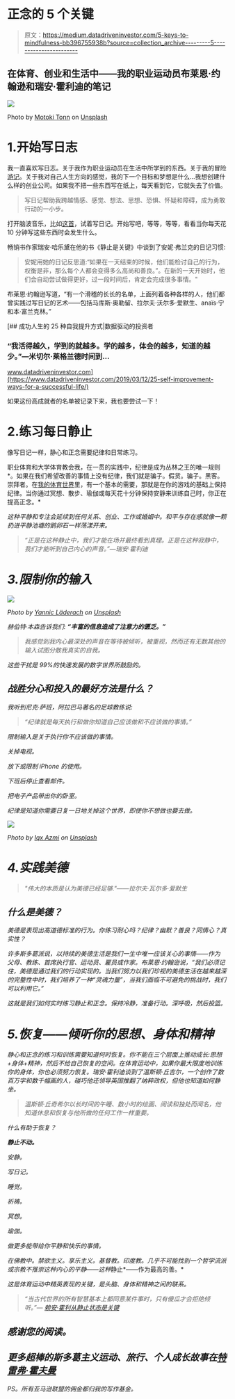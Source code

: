 # 正念的 5 个关键

> 原文：<https://medium.datadriveninvestor.com/5-keys-to-mindfulness-bb396755938b?source=collection_archive---------5----------------------->

## 在体育、创业和生活中——我的职业运动员布莱恩·约翰逊和瑞安·霍利迪的笔记

![](img/646c99d92799b1bed4604b639d68fc4e.png)

Photo by [Motoki Tonn](https://unsplash.com/@motoki?utm_source=medium&utm_medium=referral) on [Unsplash](https://unsplash.com?utm_source=medium&utm_medium=referral)

# 1.开始写日志

我一直喜欢写日志。关于我作为职业运动员在生活中所学到的东西。关于我的冒险[游记](https://medium.com/@Trevor_Huffman/i-do-love-to-really-travel-5be224f94185)。关于我对自己人生方向的感觉，我的下一个目标和梦想是什么…我想创建什么样的创业公司。如果我不把一些东西写在纸上，每天看到它，它就失去了价值。

> 写日记帮助我跨越情感、感觉、想法、思想、恐惧、怀疑和障碍，成为勇敢行动的一小步。

打开脑波音乐，比如[这首](https://www.youtube.com/watch?v=dJoXVILGeKQ)，试着写日记。开始写吧，等等，等等，看看当你每天花 10 分钟写这些东西时会发生什么。

畅销书作家瑞安·哈乐黛在他的书《静止是关键》中谈到了安妮·弗兰克的日记习惯:

> 安妮用她的日记反思道:“如果在一天结束的时候，他们能检讨自己的行为，权衡是非，那么每个人都会变得多么高尚和善良。”。在新的一天开始时，他们会自动尝试做得更好，过一段时间后，肯定会完成很多事情。"

布莱恩·约翰逊写道，“有一个滑稽的长长的名单，上面列着各种各样的人，他们都曾实践过写日记的艺术——包括马库斯·奥勒留、拉尔夫·沃尔多·爱默生、anaïs·宁和本·富兰克林。”

[](https://www.datadriveninvestor.com/2019/03/12/25-self-improvement-ways-for-a-successful-life/) [## 成功人生的 25 种自我提升方式|数据驱动的投资者

### “我活得越久，学到的就越多。学的越多，体会的越多，知道的越少。”―米切尔·莱格兰德时间到…

www.datadriveninvestor.com](https://www.datadriveninvestor.com/2019/03/12/25-self-improvement-ways-for-a-successful-life/) 

如果这份高成就者的名单被记录下来，我也要尝试一下！

# 2.练习每日静止

像写日记一样，静心和正念需要纪律和日常练习。

职业体育和大学体育教会我，在一贯的实践中，纪律是成为丛林之王的唯一规则*。如果在我们希望改善的事情上没有纪律，我们就是骗子。假货。骗子。黑客。崇拜者。在[我的体育世界](https://medium.com/@Trevor_Huffman/what-it-feels-like-to-guard-stephon-marbury-f78e137e640d)里，有一个基本的需要，那就是在你的游戏的基础上保持纪律。当你通过冥想、散步、瑜伽或每天花十分钟保持安静来训练自己时，你正在提高正念。*

*这种平静和专注会延续到任何关系、创业、工作或婚姻中。和平与存在感就像一颗扔进平静池塘的鹅卵石一样荡漾开来。*

> *“正是在这种静止中，我们才能在场并最终看到真理。正是在这种寂静中，我们才能听到自己内心的声音。”—瑞安·霍利迪*

# *3.限制你的输入*

*![](img/d95c7403a73904ecddb858e40e81d227.png)*

*Photo by [Yannic Läderach](https://unsplash.com/@yl_photography?utm_source=medium&utm_medium=referral) on [Unsplash](https://unsplash.com?utm_source=medium&utm_medium=referral)*

*赫伯特·本森告诉我们: ***“丰富的信息造成了注意力的匮乏。”****

> *我感觉到我内心最深处的声音在等待被倾听，被重视，然而还有无数其他的输入试图分散我真实的自我。*

*这些干扰是 99%的快速发展的数字世界所鼓励的。*

## *战胜分心和投入的最好方法是什么？*

*我听到尼克·萨班，阿拉巴马著名的足球教练说:*

> *“纪律就是每天执行和做你知道自己应该做和不应该做的事情。”*

*限制输入是关于执行你不应该做的事情。*

*关掉电视。*

*放下或限制 iPhone 的使用。*

*下班后停止查看邮件。*

*把电子产品带出你的卧室。*

*纪律是知道你需要日复一日地关掉这个世界，即使你不想做也要去做。*

*![](img/f8b84bb1b8d5464e374fe85873c7e565.png)*

*Photo by [Iqx Azmi](https://unsplash.com/@iqxazmi?utm_source=medium&utm_medium=referral) on [Unsplash](https://unsplash.com?utm_source=medium&utm_medium=referral)*

# *4.实践美德*

> *"伟大的本质是认为美德已经足够."——拉尔夫·瓦尔多·爱默生*

## *什么是美德？*

*美德是表现出高道德标准的行为。你练习耐心吗？纪律？幽默？善良？同情心？真实性？*

*许多斯多葛派说，以持续的美德生活是我们一生中唯一应该关心的事情——作为父母、教练、首席执行官、运动员、雇员或作家。布莱恩·约翰逊说，“我们必须记住，美德是通过我们的行动实现的。当我们努力以我们珍视的美德生活在越来越深的完整性中时，我们培养了一种“灵魂力量”，当我们面临不可避免的挑战时，我们可以利用它。”*

*这就是我们如何实时练习静止和正念。保持冷静，准备行动。深呼吸，然后投篮。*

# *5.恢复——倾听你的思想、身体和精神*

*静心和正念的练习和训练需要知道何时恢复。你不能在三个层面上推动成长:思想+身体+精神，然后不给自己恢复的空间。在体育运动中，如果你最大限度地训练你的身体，你也必须努力恢复。瑞安·霍利迪谈到了温斯顿·丘吉尔，一个创作了数百万字和数千幅画的人，碰巧他还领导英国推翻了纳粹政权，但他也知道如何静坐。*

> *温斯顿·丘奇希尔以长时间的午睡、数小时的绘画、阅读和独处而闻名，他知道休息和恢复与他所做的任何工作一样重要。*

*什么有助于恢复？*

****静止不动*。***

*安静。*

*写日记。*

*睡觉。*

*祈祷。*

*冥想。*

*瑜伽。*

*做更多能带给你平静和快乐的事情。*

*在佛教中。禁欲主义。享乐主义。基督教。印度教。几乎不可能找到一个哲学流派或宗教不推崇这种内心的平静——这种*静止*——作为最高的善。*

*这是体育运动中精英表现的关键，是头脑、身体和精神之间的联系。*

> *“当古代世界的所有智慧基本上都同意某件事时，只有傻瓜才会拒绝倾听。”— [赖安·霍利从静止状态是关键](https://amzn.to/2qQ4hx6)*

## *感谢您的阅读。*

## *更多超棒的斯多葛主义运动、旅行、个人成长故事在[特雷弗·霍夫曼](https://medium.com/u/5e7157084b29?source=post_page-----bb396755938b--------------------------------)*

*PS。所有亚马逊联盟的佣金都归我的写作基金。*